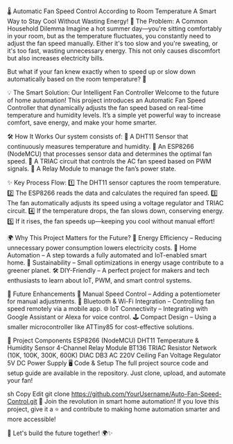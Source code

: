 🌡️ Automatic Fan Speed Control According to Room Temperature
A Smart Way to Stay Cool Without Wasting Energy!
🚀 The Problem: A Common Household Dilemma
Imagine a hot summer day—you're sitting comfortably in your room, but as the temperature fluctuates, you constantly need to adjust the fan speed manually. Either it's too slow and you're sweating, or it's too fast, wasting unnecessary energy. This not only causes discomfort but also increases electricity bills.

But what if your fan knew exactly when to speed up or slow down automatically based on the room temperature? 🤔

💡 The Smart Solution: Our Intelligent Fan Controller
Welcome to the future of home automation! This project introduces an Automatic Fan Speed Controller that dynamically adjusts the fan speed based on real-time temperature and humidity levels. It’s a simple yet powerful way to increase comfort, save energy, and make your home smarter.

🛠️ How It Works
Our system consists of:
🔹 A DHT11 Sensor that continuously measures temperature and humidity.
🔹 An ESP8266 (NodeMCU) that processes sensor data and determines the optimal fan speed.
🔹 A TRIAC circuit that controls the AC fan speed based on PWM signals.
🔹 A Relay Module to manage the fan’s power state.

✨ Key Process Flow:
1️⃣ The DHT11 sensor captures the room temperature.
2️⃣ The ESP8266 reads the data and calculates the required fan speed.
3️⃣ The fan automatically adjusts its speed using a voltage regulator and TRIAC circuit.
4️⃣ If the temperature drops, the fan slows down, conserving energy.
5️⃣ If it rises, the fan speeds up—keeping you cool without manual effort!

🌍 Why This Project Matters for the Future?
💚 Energy Efficiency – Reducing unnecessary power consumption lowers electricity costs.
🏡 Home Automation – A step towards a fully automated and IoT-enabled smart home.
🌱 Sustainability – Small optimizations in energy usage contribute to a greener planet.
🛠️ DIY-Friendly – A perfect project for makers and tech enthusiasts to learn about IoT, PWM, and smart control systems.

🔮 Future Enhancements
🚀 Manual Speed Control – Adding a potentiometer for manual adjustments.
📶 Bluetooth & Wi-Fi Integration – Controlling fan speed remotely via a mobile app.
🌐 IoT Connectivity – Integrating with Google Assistant or Alexa for voice control.
🕹️ Compact Design – Using a smaller microcontroller like ATTiny85 for cost-effective solutions.

📜 Project Components
ESP8266 (NodeMCU)
DHT11 Temperature & Humidity Sensor
4-Channel Relay Module
BT136 TRIAC
Resistor Network (10K, 100K, 300K, 600K)
DIAC DB3
AC 220V Ceiling Fan
Voltage Regulator
5V DC Power Supply
🖥️ Code & Setup
The full project source code and setup guide are available in the repository. Just clone, upload, and automate your fan!

sh
Copy
Edit
git clone https://github.com/YourUsername/Auto-Fan-Speed-Control.git
🚀 Join the revolution in smart home automation! If you love this project, give it a ⭐️ and contribute to making home automation smarter and more accessible!

🔗 Let's build the future together! 🌍✨
